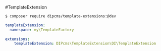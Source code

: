 #TemplateExtension 

```sh
$ composer require dipcms/template-extensions:@dev
```

```yaml
templateExtension:
  namespace: my\TemplateFactory
  
extensions:
	templateExtension: DIPcms\TemplateExtension\DI\TemplateExtension
```
